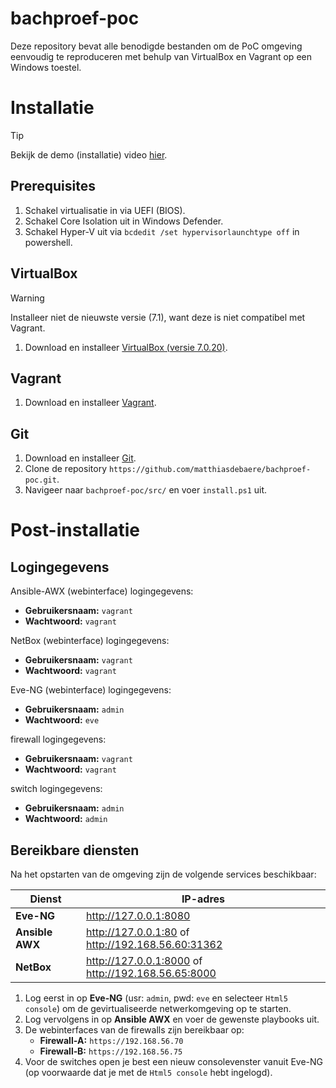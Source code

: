 # bachproef-poc
Deze repository bevat alle benodigde bestanden om de PoC omgeving eenvoudig te reproduceren met behulp van VirtualBox en Vagrant op een Windows toestel.

# Installatie
> [!TIP]
> Bekijk de demo (installatie) video [hier](https://hogent.cloud.panopto.eu/Panopto/Pages/Viewer.aspx?id=8d95c9ec-224b-42be-87d5-b2e200c86f2b&start=0).
## Prerequisites
1. Schakel virtualisatie in via UEFI (BIOS).  
2. Schakel Core Isolation uit in Windows Defender.
3. Schakel Hyper-V uit via `bcdedit /set hypervisorlaunchtype off` in powershell.

## VirtualBox    
> [!Warning]
> Installeer niet de nieuwste versie (7.1), want deze is niet compatibel met Vagrant.

1. Download en installeer [VirtualBox (versie 7.0.20)](https://www.virtualbox.org/wiki/Download_Old_Builds_7_0).

## Vagrant
1. Download en installeer [Vagrant](https://www.vagrantup.com/).

## Git
1. Download en installeer [Git](https://git-scm.com/downloads).
2. Clone de repository `https://github.com/matthiasdebaere/bachproef-poc.git`.
3. Navigeer naar `bachproef-poc/src/` en voer `install.ps1` uit.

# Post-installatie
## Logingegevens
Ansible-AWX (webinterface) logingegevens:
- **Gebruikersnaam:** `vagrant`  
- **Wachtwoord:** `vagrant`

NetBox (webinterface) logingegevens:
- **Gebruikersnaam:** `vagrant`  
- **Wachtwoord:** `vagrant`  

Eve-NG (webinterface) logingegevens:
- **Gebruikersnaam:** `admin`  
- **Wachtwoord:** `eve`

firewall logingegevens:
- **Gebruikersnaam:** `vagrant`  
- **Wachtwoord:** `vagrant`

switch logingegevens:
- **Gebruikersnaam:** `admin`  
- **Wachtwoord:** `admin`

## Bereikbare diensten
Na het opstarten van de omgeving zijn de volgende services beschikbaar:

| Dienst           | IP-adres       |
|------------------|----------------|
| **Eve-NG**        | http://127.0.0.1:8080 |
| **Ansible AWX**   | http://127.0.0.1:80 of http://192.168.56.60:31362 |
| **NetBox**        | http://127.0.0.1:8000 of http://192.168.56.65:8000 |


1. Log eerst in op **Eve-NG** (usr: `admin`, pwd: `eve` en selecteer `Html5 console`) om de gevirtualiseerde netwerkomgeving op te starten.
2. Log vervolgens in op **Ansible AWX** en voer de gewenste playbooks uit.
3. De webinterfaces van de firewalls zijn bereikbaar op:
   - **Firewall‑A:** `https://192.168.56.70`
   - **Firewall‑B:** `https://192.168.56.75`
4. Voor de switches open je best een nieuw consolevenster vanuit Eve-NG (op voorwaarde dat je met de `Html5 console` hebt ingelogd).
